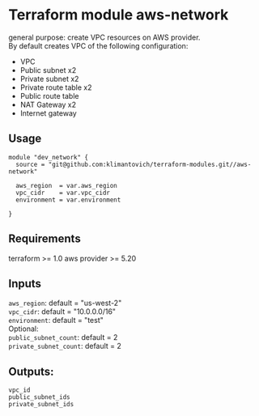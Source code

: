 # Terraform module aws-network  
general purpose: create VPC resources on AWS provider.  
By default creates VPC of the following configuration:  
- VPC
- Public subnet x2
- Private subnet x2
- Private route table x2
- Public route table
- NAT Gateway x2
- Internet gateway

## Usage
```
module "dev_network" {
  source = "git@github.com:klimantovich/terraform-modules.git//aws-network"

  aws_region  = var.aws_region
  vpc_cidr    = var.vpc_cidr
  environment = var.environment

}
```

## Requirements
terraform >= 1.0
aws provider >= 5.20

## Inputs
`aws_region`: default = "us-west-2"  
`vpc_cidr`: default = "10.0.0.0/16"  
`environment`: default = "test"  
Optional:  
`public_subnet_count`: default = 2  
`private_subnet_count`: default = 2  

## Outputs:
`vpc_id`  
`public_subnet_ids`  
`private_subnet_ids`  
